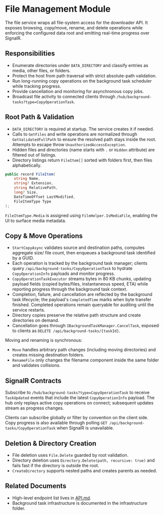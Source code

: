 # File Management Module

The file service wraps all file-system access for the downloader API. It exposes browsing, copy/move, rename, and delete operations while enforcing the configured data root and emitting real-time progress over SignalR.

## Responsibilities

- Enumerate directories under `DATA_DIRECTORY` and classify entries as media, other files, or folders.
- Protect the host from path traversal with strict absolute-path validation.
- Run long-running copy operations on the background task scheduler while tracking progress.
- Provide cancellation and monitoring for asynchronous copy jobs.
- Broadcast file activity to connected clients through `/hub/background-tasks?type=CopyOperationTask`.

## Root Path & Validation

- `DATA_DIRECTORY` is required at startup. The service creates it if needed.
- Calls to `GetFiles` and write operations are normalized through `GetValidatedFullPath` to ensure the resolved path stays inside the root. Attempts to escape throw `UnauthorizedAccessException`.
- Hidden files and directories (name starts with `.` or `Hidden` attribute) are filtered out of listings.
- Directory listings return `FileItem[]` sorted with folders first, then files alphabetically.

```csharp
public record FileItem(
    string Name,
    string? Extension,
    string RelativePath,
    long? Size,
    DateTimeOffset LastModified,
    FileItemType Type
);
```

`FileItemType.Media` is assigned using `FileHelper.IsMediaFile`, enabling the UI to surface media metadata.

## Copy & Move Operations

- `StartCopyAsync` validates source and destination paths, computes aggregate size/ file count, then enqueues a background task identified by a GUID.
- Each operation is tracked by the background task manager; clients query `/api/background-tasks/CopyOperationTask` to hydrate `CopyOperationInfo` payloads and monitor progress.
- `CopyOperationTaskExecutor` streams bytes in 80 KB chunks, updating payload fields (copied bytes/files, instantaneous speed, ETA) while reporting progress through the background task context.
- Completion, failure, and cancellation are reflected by the background task lifecycle; the payload's `CompletedTime` marks when byte transfer finished. Completed operations remain queryable for auditing until the service restarts.
- Directory copies preserve the relative path structure and create directories on demand.
- Cancellation goes through `IBackgroundTaskManager.CancelTask`, exposed to clients as `DELETE /api/background-tasks/{taskId}`.

Moving and renaming is synchronous:

- `Move` handles arbitrary path changes (including moving directories) and creates missing destination folders.
- `RenameFile` only changes the filename component inside the same folder and validates collisions.

## SignalR Contracts

Subscribe to `/hub/background-tasks?type=CopyOperationTask` to receive `TaskUpdated` events that include the latest `CopyOperationInfo` payload. The hub only replays active copy operations on connect; subsequent updates stream as progress changes.

Clients can subscribe globally or filter by convention on the client side. Copy progress is also available through polling `GET /api/background-tasks/CopyOperationTask` when SignalR is unavailable.

## Deletion & Directory Creation

- File deletion uses `File.Delete` guarded by root validation.
- Directory deletion uses `Directory.Delete(path, recursive: true)` and fails fast if the directory is outside the root.
- `CreateDirectory` supports nested paths and creates parents as needed.

## Related Documents

- High-level endpoint list lives in [API.md](../API.md).
- Background task infrastructure is documented in the infrastructure folder.
